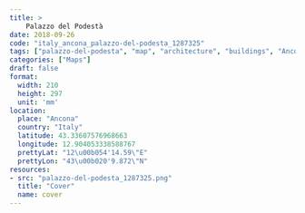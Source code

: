 ```yaml
---
title: > 
    Palazzo del Podestà
date: 2018-09-26
code: "italy_ancona_palazzo-del-podesta_1287325"
tags: ["palazzo-del-podesta", "map", "architecture", "buildings", "Ancona", "Italy"]
categories: ["Maps"]
draft: false
format:
  width: 210
  height: 297
  unit: 'mm'
location:
  place: "Ancona"
  country: "Italy"
  latitude: 43.33607576968663
  longitude: 12.904053338588767
  prettyLat: "12\u00b054'14.59\"E"
  prettyLon: "43\u00b020'9.872\"N"
resources:
- src: "palazzo-del-podesta_1287325.png"
  title: "Cover"
  name: cover
---
```

